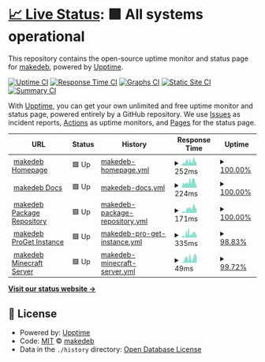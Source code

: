 # [📈 Live Status](https://status.makedeb.org): <!--live status--> **🟩 All systems operational**

This repository contains the open-source uptime monitor and status page for [makedeb](https://makedeb.org), powered by [Upptime](https://github.com/upptime/upptime).

[![Uptime CI](https://github.com/makedeb/status/workflows/Uptime%20CI/badge.svg)](https://github.com/makedeb/status/actions?query=workflow%3A%22Uptime+CI%22)
[![Response Time CI](https://github.com/makedeb/status/workflows/Response%20Time%20CI/badge.svg)](https://github.com/makedeb/status/actions?query=workflow%3A%22Response+Time+CI%22)
[![Graphs CI](https://github.com/makedeb/status/workflows/Graphs%20CI/badge.svg)](https://github.com/makedeb/status/actions?query=workflow%3A%22Graphs+CI%22)
[![Static Site CI](https://github.com/makedeb/status/workflows/Static%20Site%20CI/badge.svg)](https://github.com/makedeb/status/actions?query=workflow%3A%22Static+Site+CI%22)
[![Summary CI](https://github.com/makedeb/status/workflows/Summary%20CI/badge.svg)](https://github.com/makedeb/status/actions?query=workflow%3A%22Summary+CI%22)

With [Upptime](https://upptime.js.org), you can get your own unlimited and free uptime monitor and status page, powered entirely by a GitHub repository. We use [Issues](https://github.com/makedeb/status/issues) as incident reports, [Actions](https://github.com/makedeb/status/actions) as uptime monitors, and [Pages](https://status.makedeb.org) for the status page.

<!--start: status pages-->
<!-- This summary is generated by Upptime (https://github.com/upptime/upptime) -->
<!-- Do not edit this manually, your changes will be overwritten -->
<!-- prettier-ignore -->
| URL | Status | History | Response Time | Uptime |
| --- | ------ | ------- | ------------- | ------ |
| <img alt="" src="https://favicons.githubusercontent.com/www.makedeb.org" height="13"> [makedeb Homepage](https://www.makedeb.org) | 🟩 Up | [makedeb-homepage.yml](https://github.com/makedeb/status/commits/HEAD/history/makedeb-homepage.yml) | <details><summary><img alt="Response time graph" src="./graphs/makedeb-homepage/response-time-week.png" height="20"> 252ms</summary><br><a href="https://status.makedeb.org/history/makedeb-homepage"><img alt="Response time 252" src="https://img.shields.io/endpoint?url=https%3A%2F%2Fraw.githubusercontent.com%2Fmakedeb%2Fstatus%2FHEAD%2Fapi%2Fmakedeb-homepage%2Fresponse-time.json"></a><br><a href="https://status.makedeb.org/history/makedeb-homepage"><img alt="24-hour response time 282" src="https://img.shields.io/endpoint?url=https%3A%2F%2Fraw.githubusercontent.com%2Fmakedeb%2Fstatus%2FHEAD%2Fapi%2Fmakedeb-homepage%2Fresponse-time-day.json"></a><br><a href="https://status.makedeb.org/history/makedeb-homepage"><img alt="7-day response time 252" src="https://img.shields.io/endpoint?url=https%3A%2F%2Fraw.githubusercontent.com%2Fmakedeb%2Fstatus%2FHEAD%2Fapi%2Fmakedeb-homepage%2Fresponse-time-week.json"></a><br><a href="https://status.makedeb.org/history/makedeb-homepage"><img alt="30-day response time 252" src="https://img.shields.io/endpoint?url=https%3A%2F%2Fraw.githubusercontent.com%2Fmakedeb%2Fstatus%2FHEAD%2Fapi%2Fmakedeb-homepage%2Fresponse-time-month.json"></a><br><a href="https://status.makedeb.org/history/makedeb-homepage"><img alt="1-year response time 252" src="https://img.shields.io/endpoint?url=https%3A%2F%2Fraw.githubusercontent.com%2Fmakedeb%2Fstatus%2FHEAD%2Fapi%2Fmakedeb-homepage%2Fresponse-time-year.json"></a></details> | <details><summary><a href="https://status.makedeb.org/history/makedeb-homepage">100.00%</a></summary><a href="https://status.makedeb.org/history/makedeb-homepage"><img alt="All-time uptime 100.00%" src="https://img.shields.io/endpoint?url=https%3A%2F%2Fraw.githubusercontent.com%2Fmakedeb%2Fstatus%2FHEAD%2Fapi%2Fmakedeb-homepage%2Fuptime.json"></a><br><a href="https://status.makedeb.org/history/makedeb-homepage"><img alt="24-hour uptime 100.00%" src="https://img.shields.io/endpoint?url=https%3A%2F%2Fraw.githubusercontent.com%2Fmakedeb%2Fstatus%2FHEAD%2Fapi%2Fmakedeb-homepage%2Fuptime-day.json"></a><br><a href="https://status.makedeb.org/history/makedeb-homepage"><img alt="7-day uptime 100.00%" src="https://img.shields.io/endpoint?url=https%3A%2F%2Fraw.githubusercontent.com%2Fmakedeb%2Fstatus%2FHEAD%2Fapi%2Fmakedeb-homepage%2Fuptime-week.json"></a><br><a href="https://status.makedeb.org/history/makedeb-homepage"><img alt="30-day uptime 100.00%" src="https://img.shields.io/endpoint?url=https%3A%2F%2Fraw.githubusercontent.com%2Fmakedeb%2Fstatus%2FHEAD%2Fapi%2Fmakedeb-homepage%2Fuptime-month.json"></a><br><a href="https://status.makedeb.org/history/makedeb-homepage"><img alt="1-year uptime 100.00%" src="https://img.shields.io/endpoint?url=https%3A%2F%2Fraw.githubusercontent.com%2Fmakedeb%2Fstatus%2FHEAD%2Fapi%2Fmakedeb-homepage%2Fuptime-year.json"></a></details>
| <img alt="" src="https://favicons.githubusercontent.com/docs.makedeb.org" height="13"> [makedeb Docs](https://docs.makedeb.org) | 🟩 Up | [makedeb-docs.yml](https://github.com/makedeb/status/commits/HEAD/history/makedeb-docs.yml) | <details><summary><img alt="Response time graph" src="./graphs/makedeb-docs/response-time-week.png" height="20"> 224ms</summary><br><a href="https://status.makedeb.org/history/makedeb-docs"><img alt="Response time 224" src="https://img.shields.io/endpoint?url=https%3A%2F%2Fraw.githubusercontent.com%2Fmakedeb%2Fstatus%2FHEAD%2Fapi%2Fmakedeb-docs%2Fresponse-time.json"></a><br><a href="https://status.makedeb.org/history/makedeb-docs"><img alt="24-hour response time 242" src="https://img.shields.io/endpoint?url=https%3A%2F%2Fraw.githubusercontent.com%2Fmakedeb%2Fstatus%2FHEAD%2Fapi%2Fmakedeb-docs%2Fresponse-time-day.json"></a><br><a href="https://status.makedeb.org/history/makedeb-docs"><img alt="7-day response time 224" src="https://img.shields.io/endpoint?url=https%3A%2F%2Fraw.githubusercontent.com%2Fmakedeb%2Fstatus%2FHEAD%2Fapi%2Fmakedeb-docs%2Fresponse-time-week.json"></a><br><a href="https://status.makedeb.org/history/makedeb-docs"><img alt="30-day response time 224" src="https://img.shields.io/endpoint?url=https%3A%2F%2Fraw.githubusercontent.com%2Fmakedeb%2Fstatus%2FHEAD%2Fapi%2Fmakedeb-docs%2Fresponse-time-month.json"></a><br><a href="https://status.makedeb.org/history/makedeb-docs"><img alt="1-year response time 224" src="https://img.shields.io/endpoint?url=https%3A%2F%2Fraw.githubusercontent.com%2Fmakedeb%2Fstatus%2FHEAD%2Fapi%2Fmakedeb-docs%2Fresponse-time-year.json"></a></details> | <details><summary><a href="https://status.makedeb.org/history/makedeb-docs">100.00%</a></summary><a href="https://status.makedeb.org/history/makedeb-docs"><img alt="All-time uptime 100.00%" src="https://img.shields.io/endpoint?url=https%3A%2F%2Fraw.githubusercontent.com%2Fmakedeb%2Fstatus%2FHEAD%2Fapi%2Fmakedeb-docs%2Fuptime.json"></a><br><a href="https://status.makedeb.org/history/makedeb-docs"><img alt="24-hour uptime 100.00%" src="https://img.shields.io/endpoint?url=https%3A%2F%2Fraw.githubusercontent.com%2Fmakedeb%2Fstatus%2FHEAD%2Fapi%2Fmakedeb-docs%2Fuptime-day.json"></a><br><a href="https://status.makedeb.org/history/makedeb-docs"><img alt="7-day uptime 100.00%" src="https://img.shields.io/endpoint?url=https%3A%2F%2Fraw.githubusercontent.com%2Fmakedeb%2Fstatus%2FHEAD%2Fapi%2Fmakedeb-docs%2Fuptime-week.json"></a><br><a href="https://status.makedeb.org/history/makedeb-docs"><img alt="30-day uptime 100.00%" src="https://img.shields.io/endpoint?url=https%3A%2F%2Fraw.githubusercontent.com%2Fmakedeb%2Fstatus%2FHEAD%2Fapi%2Fmakedeb-docs%2Fuptime-month.json"></a><br><a href="https://status.makedeb.org/history/makedeb-docs"><img alt="1-year uptime 100.00%" src="https://img.shields.io/endpoint?url=https%3A%2F%2Fraw.githubusercontent.com%2Fmakedeb%2Fstatus%2FHEAD%2Fapi%2Fmakedeb-docs%2Fuptime-year.json"></a></details>
| <img alt="" src="https://favicons.githubusercontent.com/mpr.makedeb.org" height="13"> [makedeb Package Repository](https://mpr.makedeb.org) | 🟩 Up | [makedeb-package-repository.yml](https://github.com/makedeb/status/commits/HEAD/history/makedeb-package-repository.yml) | <details><summary><img alt="Response time graph" src="./graphs/makedeb-package-repository/response-time-week.png" height="20"> 171ms</summary><br><a href="https://status.makedeb.org/history/makedeb-package-repository"><img alt="Response time 171" src="https://img.shields.io/endpoint?url=https%3A%2F%2Fraw.githubusercontent.com%2Fmakedeb%2Fstatus%2FHEAD%2Fapi%2Fmakedeb-package-repository%2Fresponse-time.json"></a><br><a href="https://status.makedeb.org/history/makedeb-package-repository"><img alt="24-hour response time 217" src="https://img.shields.io/endpoint?url=https%3A%2F%2Fraw.githubusercontent.com%2Fmakedeb%2Fstatus%2FHEAD%2Fapi%2Fmakedeb-package-repository%2Fresponse-time-day.json"></a><br><a href="https://status.makedeb.org/history/makedeb-package-repository"><img alt="7-day response time 171" src="https://img.shields.io/endpoint?url=https%3A%2F%2Fraw.githubusercontent.com%2Fmakedeb%2Fstatus%2FHEAD%2Fapi%2Fmakedeb-package-repository%2Fresponse-time-week.json"></a><br><a href="https://status.makedeb.org/history/makedeb-package-repository"><img alt="30-day response time 171" src="https://img.shields.io/endpoint?url=https%3A%2F%2Fraw.githubusercontent.com%2Fmakedeb%2Fstatus%2FHEAD%2Fapi%2Fmakedeb-package-repository%2Fresponse-time-month.json"></a><br><a href="https://status.makedeb.org/history/makedeb-package-repository"><img alt="1-year response time 171" src="https://img.shields.io/endpoint?url=https%3A%2F%2Fraw.githubusercontent.com%2Fmakedeb%2Fstatus%2FHEAD%2Fapi%2Fmakedeb-package-repository%2Fresponse-time-year.json"></a></details> | <details><summary><a href="https://status.makedeb.org/history/makedeb-package-repository">100.00%</a></summary><a href="https://status.makedeb.org/history/makedeb-package-repository"><img alt="All-time uptime 100.00%" src="https://img.shields.io/endpoint?url=https%3A%2F%2Fraw.githubusercontent.com%2Fmakedeb%2Fstatus%2FHEAD%2Fapi%2Fmakedeb-package-repository%2Fuptime.json"></a><br><a href="https://status.makedeb.org/history/makedeb-package-repository"><img alt="24-hour uptime 100.00%" src="https://img.shields.io/endpoint?url=https%3A%2F%2Fraw.githubusercontent.com%2Fmakedeb%2Fstatus%2FHEAD%2Fapi%2Fmakedeb-package-repository%2Fuptime-day.json"></a><br><a href="https://status.makedeb.org/history/makedeb-package-repository"><img alt="7-day uptime 100.00%" src="https://img.shields.io/endpoint?url=https%3A%2F%2Fraw.githubusercontent.com%2Fmakedeb%2Fstatus%2FHEAD%2Fapi%2Fmakedeb-package-repository%2Fuptime-week.json"></a><br><a href="https://status.makedeb.org/history/makedeb-package-repository"><img alt="30-day uptime 100.00%" src="https://img.shields.io/endpoint?url=https%3A%2F%2Fraw.githubusercontent.com%2Fmakedeb%2Fstatus%2FHEAD%2Fapi%2Fmakedeb-package-repository%2Fuptime-month.json"></a><br><a href="https://status.makedeb.org/history/makedeb-package-repository"><img alt="1-year uptime 100.00%" src="https://img.shields.io/endpoint?url=https%3A%2F%2Fraw.githubusercontent.com%2Fmakedeb%2Fstatus%2FHEAD%2Fapi%2Fmakedeb-package-repository%2Fuptime-year.json"></a></details>
| <img alt="" src="https://favicons.githubusercontent.com/proget.makedeb.org" height="13"> [makedeb ProGet Instance](https://proget.makedeb.org) | 🟩 Up | [makedeb-pro-get-instance.yml](https://github.com/makedeb/status/commits/HEAD/history/makedeb-pro-get-instance.yml) | <details><summary><img alt="Response time graph" src="./graphs/makedeb-pro-get-instance/response-time-week.png" height="20"> 335ms</summary><br><a href="https://status.makedeb.org/history/makedeb-pro-get-instance"><img alt="Response time 335" src="https://img.shields.io/endpoint?url=https%3A%2F%2Fraw.githubusercontent.com%2Fmakedeb%2Fstatus%2FHEAD%2Fapi%2Fmakedeb-pro-get-instance%2Fresponse-time.json"></a><br><a href="https://status.makedeb.org/history/makedeb-pro-get-instance"><img alt="24-hour response time 399" src="https://img.shields.io/endpoint?url=https%3A%2F%2Fraw.githubusercontent.com%2Fmakedeb%2Fstatus%2FHEAD%2Fapi%2Fmakedeb-pro-get-instance%2Fresponse-time-day.json"></a><br><a href="https://status.makedeb.org/history/makedeb-pro-get-instance"><img alt="7-day response time 335" src="https://img.shields.io/endpoint?url=https%3A%2F%2Fraw.githubusercontent.com%2Fmakedeb%2Fstatus%2FHEAD%2Fapi%2Fmakedeb-pro-get-instance%2Fresponse-time-week.json"></a><br><a href="https://status.makedeb.org/history/makedeb-pro-get-instance"><img alt="30-day response time 335" src="https://img.shields.io/endpoint?url=https%3A%2F%2Fraw.githubusercontent.com%2Fmakedeb%2Fstatus%2FHEAD%2Fapi%2Fmakedeb-pro-get-instance%2Fresponse-time-month.json"></a><br><a href="https://status.makedeb.org/history/makedeb-pro-get-instance"><img alt="1-year response time 335" src="https://img.shields.io/endpoint?url=https%3A%2F%2Fraw.githubusercontent.com%2Fmakedeb%2Fstatus%2FHEAD%2Fapi%2Fmakedeb-pro-get-instance%2Fresponse-time-year.json"></a></details> | <details><summary><a href="https://status.makedeb.org/history/makedeb-pro-get-instance">98.83%</a></summary><a href="https://status.makedeb.org/history/makedeb-pro-get-instance"><img alt="All-time uptime 98.83%" src="https://img.shields.io/endpoint?url=https%3A%2F%2Fraw.githubusercontent.com%2Fmakedeb%2Fstatus%2FHEAD%2Fapi%2Fmakedeb-pro-get-instance%2Fuptime.json"></a><br><a href="https://status.makedeb.org/history/makedeb-pro-get-instance"><img alt="24-hour uptime 97.98%" src="https://img.shields.io/endpoint?url=https%3A%2F%2Fraw.githubusercontent.com%2Fmakedeb%2Fstatus%2FHEAD%2Fapi%2Fmakedeb-pro-get-instance%2Fuptime-day.json"></a><br><a href="https://status.makedeb.org/history/makedeb-pro-get-instance"><img alt="7-day uptime 98.83%" src="https://img.shields.io/endpoint?url=https%3A%2F%2Fraw.githubusercontent.com%2Fmakedeb%2Fstatus%2FHEAD%2Fapi%2Fmakedeb-pro-get-instance%2Fuptime-week.json"></a><br><a href="https://status.makedeb.org/history/makedeb-pro-get-instance"><img alt="30-day uptime 98.83%" src="https://img.shields.io/endpoint?url=https%3A%2F%2Fraw.githubusercontent.com%2Fmakedeb%2Fstatus%2FHEAD%2Fapi%2Fmakedeb-pro-get-instance%2Fuptime-month.json"></a><br><a href="https://status.makedeb.org/history/makedeb-pro-get-instance"><img alt="1-year uptime 98.83%" src="https://img.shields.io/endpoint?url=https%3A%2F%2Fraw.githubusercontent.com%2Fmakedeb%2Fstatus%2FHEAD%2Fapi%2Fmakedeb-pro-get-instance%2Fuptime-year.json"></a></details>
| <img alt="" src="https://favicons.githubusercontent.com/null" height="13"> [makedeb Minecraft Server](minecraft.makedeb.org) | 🟩 Up | [makedeb-minecraft-server.yml](https://github.com/makedeb/status/commits/HEAD/history/makedeb-minecraft-server.yml) | <details><summary><img alt="Response time graph" src="./graphs/makedeb-minecraft-server/response-time-week.png" height="20"> 49ms</summary><br><a href="https://status.makedeb.org/history/makedeb-minecraft-server"><img alt="Response time 49" src="https://img.shields.io/endpoint?url=https%3A%2F%2Fraw.githubusercontent.com%2Fmakedeb%2Fstatus%2FHEAD%2Fapi%2Fmakedeb-minecraft-server%2Fresponse-time.json"></a><br><a href="https://status.makedeb.org/history/makedeb-minecraft-server"><img alt="24-hour response time 55" src="https://img.shields.io/endpoint?url=https%3A%2F%2Fraw.githubusercontent.com%2Fmakedeb%2Fstatus%2FHEAD%2Fapi%2Fmakedeb-minecraft-server%2Fresponse-time-day.json"></a><br><a href="https://status.makedeb.org/history/makedeb-minecraft-server"><img alt="7-day response time 49" src="https://img.shields.io/endpoint?url=https%3A%2F%2Fraw.githubusercontent.com%2Fmakedeb%2Fstatus%2FHEAD%2Fapi%2Fmakedeb-minecraft-server%2Fresponse-time-week.json"></a><br><a href="https://status.makedeb.org/history/makedeb-minecraft-server"><img alt="30-day response time 49" src="https://img.shields.io/endpoint?url=https%3A%2F%2Fraw.githubusercontent.com%2Fmakedeb%2Fstatus%2FHEAD%2Fapi%2Fmakedeb-minecraft-server%2Fresponse-time-month.json"></a><br><a href="https://status.makedeb.org/history/makedeb-minecraft-server"><img alt="1-year response time 49" src="https://img.shields.io/endpoint?url=https%3A%2F%2Fraw.githubusercontent.com%2Fmakedeb%2Fstatus%2FHEAD%2Fapi%2Fmakedeb-minecraft-server%2Fresponse-time-year.json"></a></details> | <details><summary><a href="https://status.makedeb.org/history/makedeb-minecraft-server">99.72%</a></summary><a href="https://status.makedeb.org/history/makedeb-minecraft-server"><img alt="All-time uptime 99.72%" src="https://img.shields.io/endpoint?url=https%3A%2F%2Fraw.githubusercontent.com%2Fmakedeb%2Fstatus%2FHEAD%2Fapi%2Fmakedeb-minecraft-server%2Fuptime.json"></a><br><a href="https://status.makedeb.org/history/makedeb-minecraft-server"><img alt="24-hour uptime 99.52%" src="https://img.shields.io/endpoint?url=https%3A%2F%2Fraw.githubusercontent.com%2Fmakedeb%2Fstatus%2FHEAD%2Fapi%2Fmakedeb-minecraft-server%2Fuptime-day.json"></a><br><a href="https://status.makedeb.org/history/makedeb-minecraft-server"><img alt="7-day uptime 99.72%" src="https://img.shields.io/endpoint?url=https%3A%2F%2Fraw.githubusercontent.com%2Fmakedeb%2Fstatus%2FHEAD%2Fapi%2Fmakedeb-minecraft-server%2Fuptime-week.json"></a><br><a href="https://status.makedeb.org/history/makedeb-minecraft-server"><img alt="30-day uptime 99.72%" src="https://img.shields.io/endpoint?url=https%3A%2F%2Fraw.githubusercontent.com%2Fmakedeb%2Fstatus%2FHEAD%2Fapi%2Fmakedeb-minecraft-server%2Fuptime-month.json"></a><br><a href="https://status.makedeb.org/history/makedeb-minecraft-server"><img alt="1-year uptime 99.72%" src="https://img.shields.io/endpoint?url=https%3A%2F%2Fraw.githubusercontent.com%2Fmakedeb%2Fstatus%2FHEAD%2Fapi%2Fmakedeb-minecraft-server%2Fuptime-year.json"></a></details>

<!--end: status pages-->

[**Visit our status website →**](https://status.makedeb.org)

## 📄 License

- Powered by: [Upptime](https://github.com/upptime/upptime)
- Code: [MIT](./LICENSE) © [makedeb](https://makedeb.org)
- Data in the `./history` directory: [Open Database License](https://opendatacommons.org/licenses/odbl/1-0/)

